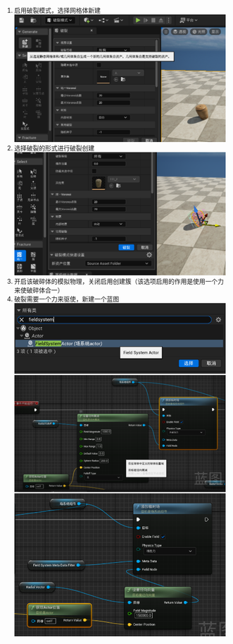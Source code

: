 1. 启用破裂模式，选择网格体新建
![输入图片说明](/imgs/2024-08-16/8Unz0P1NZ6ROCftz.png)
2. 选择破裂的形式进行破裂创建
![输入图片说明](/imgs/2024-08-16/0ImhSuaIM7AGS2R4.png)
3. 开启该破碎体的模拟物理，关闭启用创建簇（该选项启用的作用是使用一个力来使破碎体合一）
4. 破裂需要一个力来驱使，新建一个蓝图
![输入图片说明](/imgs/2024-08-16/1njvjYKz2xhYikkA.png)
![输入图片说明](/imgs/2024-08-16/70VMflnhHNbOEnkf.png)
![输入图片说明](/imgs/2024-08-16/Mh9A15rCXnWo5Vvk.png)
<!--stackedit_data:
eyJoaXN0b3J5IjpbMTk4NTA0ODcwOCwxNjQ2NzgxNjgxLC0xMz
EyNTQ5NTQwXX0=
-->